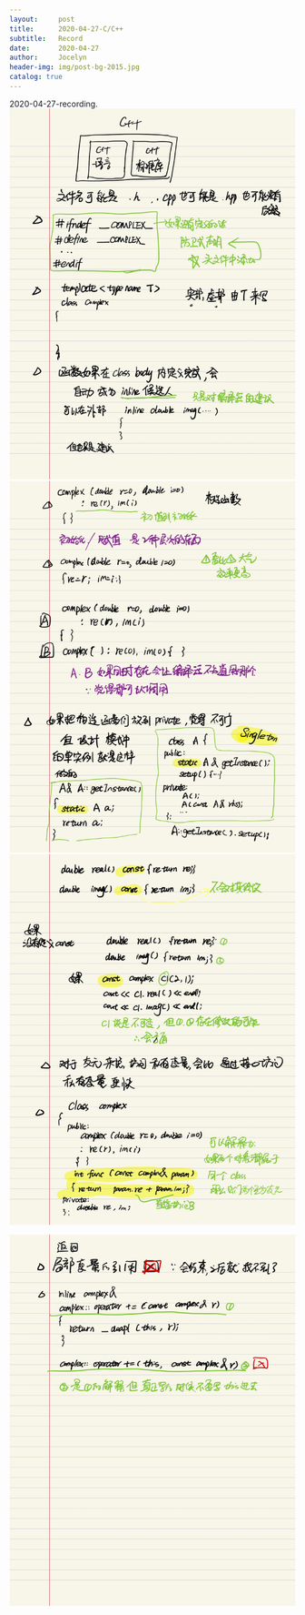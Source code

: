 ```yaml
---
layout:     post
title:      2020-04-27-C/C++
subtitle:   Record
date:       2020-04-27
author:     Jocelyn
header-img: img/post-bg-2015.jpg
catalog: true
---
```


2020-04-27-recording.
![](2020-04-27-2.jpg)
![](2020-04-27-3.jpg)
![](2020-04-27-4.jpg)

![](2020-04-27-5.jpg)
